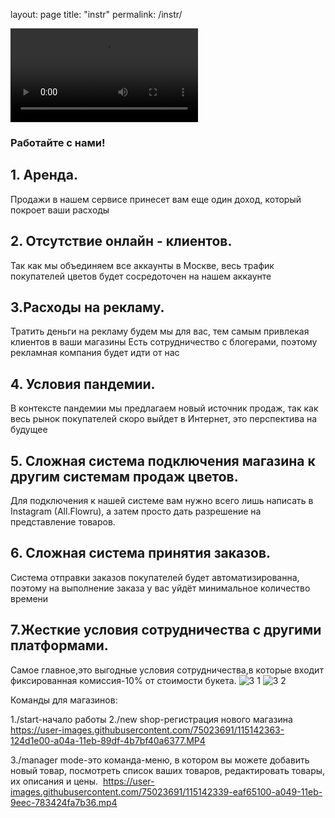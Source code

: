 layout: page
title: "instr"
permalink: /instr/


![1_1](https://user-images.githubusercontent.com/75023691/115143088-e92e8c80-a04d-11eb-8d2f-3d8176e4281e.MP4)


###  Работайте с нами!

## 1. Аренда.
Продажи в нашем сервисе принесет вам еще один доход, который покроет ваши расходы

## 2. Отсутствие онлайн - клиентов.
Так как мы объединяем все аккаунты в Москве, весь трафик покупателей цветов будет сосредоточен на нашем аккаунте

## 3.Расходы на рекламу.
Тратить деньги на рекламу будем мы для вас, тем самым привлекая клиентов в ваши магазины Есть сотрудничество с блогерами, поэтому рекламная компания будет идти от нас

## 4. Условия пандемии.
В контексте пандемии мы предлагаем новый источник продаж, так как весь рынок покупателей скоро выйдет в Интернет, это перспектива на будущее

## 5. Сложная система подключения магазина к другим системам продаж цветов.
Для подключения к нашей системе вам нужно всего лишь написать в Instagram (All.Flowru), а затем просто дать разрешение на представление товаров.

## 6. Сложная система принятия заказов.
Система отправки заказов покупателей будет автоматизированна, поэтому на выполнение заказа у вас уйдёт минимальное количество времени

## 7.Жесткие условия сотрудничества с другими платформами.
Самое главное,это выгодные условия сотрудничества,в которые входит фиксированная комиссия-10% от стоимости букета.
![3 1](https://user-images.githubusercontent.com/75023691/115142248-6acfeb80-a049-11eb-8c82-f83c733866d2.jpeg)
![3 2](https://user-images.githubusercontent.com/75023691/115142255-702d3600-a049-11eb-8fe0-39bd02332438.jpeg)


Команды для магазинов:

1./start-начало работы
2./new shop-регистрация нового магазина
https://user-images.githubusercontent.com/75023691/115142363-124d1e00-a04a-11eb-89df-4b7bf40a6377.MP4

3./manager mode-это команда-меню, в котором вы можете добавить новый товар, посмотреть список ваших товаров, редактировать товары, их описания и цены. 
https://user-images.githubusercontent.com/75023691/115142339-eaf65100-a049-11eb-9eec-783424fa7b36.mp4








